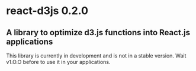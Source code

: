 # react-d3js 0.2.0

## A library to optimize d3.js functions into React.js applications

This library is currently in development and is not in a stable version.
Wait v1.O.O before to use it in your applications.

